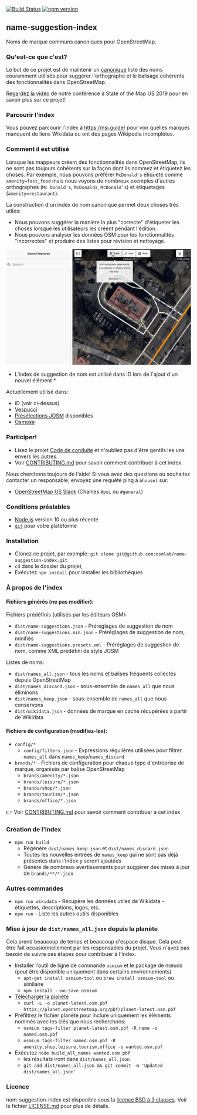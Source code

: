 [![Build Status](https://travis-ci.org/osmlab/name-suggestion-index.svg?branch=main)](https://travis-ci.org/osmlab/name-suggestion-index)
[![npm version](https://badge.fury.io/js/name-suggestion-index.svg)](https://badge.fury.io/js/name-suggestion-index)

## name-suggestion-index

Noms de marque communs canoniques pour OpenStreetMap.


### Qu'est-ce que c'est?

Le but de ce projet est de maintenir un [canonique](https://fr.wikipedia.org/wiki/Canonique_(informatique))
liste des noms couramment utilisés pour suggérer l'orthographe et le balisage cohérents des fonctionnalités
dans OpenStreetMap.

[Regardez la vidéo](https://2019.stateofthemap.us/program/sat/mapping-brands-with-the-name-suggestion-index.html) de notre conférence à State of the Map US 2019 pour en savoir plus sur ce projet!


### Parcourir l'index

Vous pouvez parcourir l'index à https://nsi.guide/ pour voir quelles marques manquent de liens Wikidata ou ont des pages Wikipedia incomplètes.


### Comment il est utilisé

Lorsque les mappeurs créent des fonctionnalités dans OpenStreetMap, ils ne sont pas toujours cohérents sur la façon dont ils
nommez et étiquetez les choses. Par exemple, nous pouvons préférer `McDonald's` étiqueté comme `amenity=fast_food`
mais nous voyons de nombreux exemples d'autres orthographes (`Mc Donald's`, `McDonalds`, `McDonald’s`) et
étiquetages (`amenity=restaurant`).

La construction d'un index de nom canonique permet deux choses très utiles:
- Nous pouvons suggérer la manière la plus "correcte" d'étiqueter les choses lorsque les utilisateurs les créent pendant l'édition.
- Nous pouvons analyser les données OSM pour les fonctionnalités "incorrectes" et produire des listes pour révision et nettoyage.

<img width="1017px" alt="Index de suggestion de noms utilisé dans iD" src="https://raw.githubusercontent.com/osmlab/name-suggestion-index/main/docs/img/nsi-in-iD.gif"/>

* L'index de suggestion de nom est utilisé dans iD lors de l'ajout d'un nouvel élément *

Actuellement utilisé dans:
- iD (voir ci-dessus)
- [Vespucci](http://vespucci.io/tutorials/name_suggestions/)
- [Présélections JOSM](https://josm.openstreetmap.de/wiki/Help/Preferences/Map#TaggingPresets) disponibles
- [Osmose](http://osmose.openstreetmap.fr/en/errors/?item=3130)


### Participer!

* Lisez le projet [Code de conduite](CODE_OF_CONDUCT.md) et n'oubliez pas d'être gentils les uns envers les autres.
* Voir [CONTRIBUTING.md](CONTRIBUTING.md) pour savoir comment contribuer à cet index.

Nous cherchons toujours de l'aide! Si vous avez des questions ou souhaitez contacter un responsable, envoyez une requête ping à `bhousel` sur:
* [OpenStreetMap US Slack](https://slack.openstreetmap.us/)
(Chaînes `#poi` ou `#general`)


### Conditions préalables

* [Node.js](https://nodejs.org/) version 10 ou plus récente
* [`git`](https://www.atlassian.com/git/tutorials/install-git/) pour votre plateforme


### Installation

* Clonez ce projet, par exemple:
  `git clone git@github.com:osmlab/name-suggestion-index.git`
* `cd` dans le dossier du projet,
* Exécutez `npm install` pour installer les bibliothèques


### À propos de l'index

#### Fichiers générés (ne pas modifier):

Fichiers prédéfinis (utilisés par les éditeurs OSM):
* `dist/name-suggestions.json` - Préréglages de suggestion de nom
* `dist/name-suggestions.min.json` - Préréglages de suggestion de nom, minifiés
* `dist/name-suggestions.presets.xml` - Préréglages de suggestion de nom, comme XML prédéfini de style JOSM

Listes de noms:
* `dist/names_all.json` - tous les noms et balises fréquents collectés depuis OpenStreetMap
* `dist/names_discard.json` - sous-ensemble de `names_all` que nous éliminons
* `dist/names_keep.json` - sous-ensemble de `names_all` que nous conservons
* `dist/wikidata.json` - données de marque en cache récupérées à partir de Wikidata

#### Fichiers de configuration (modifiez-les):

* `config/*`
  * `config/filters.json` - Expressions régulières utilisées pour filtrer `names_all` dans `names_keep`/`names_discard`
* `brands/*` - Fichiers de configuration pour chaque type d'entreprise de marque, organisés par balise OpenStreetMap
  * `brands/amenity/*.json`
  * `brands/leisure/*.json`
  * `brands/shop/*.json`
  * `brands/tourism/*.json`
  * `brands/office/*.json`

:point_right: Voir [CONTRIBUTING.md](CONTRIBUTING.md) pour savoir comment contribuer à cet index.


### Création de l'index

* `npm run build`
  * Régénère `dist/names_keep.json` et `dist/names_discard.json`
  * Toutes les nouvelles entrées de `names_keep` qui ne sont pas déjà présentes dans l'index y seront ajoutées
  * Génère de nombreux avertissements pour suggérer des mises à jour de `brands/**/*.json`


### Autres commandes

* `npm run wikidata` - Récupère les données utiles de Wikidata - étiquettes, descriptions, logos, etc.
* `npm run` - Liste les autres outils disponibles

### Mise à jour de `dist/names_all.json` depuis la planète

Cela prend beaucoup de temps et beaucoup d'espace disque. Cela peut être fait occasionnellement par les responsables du projet.
Vous n'avez pas besoin de suivre ces étapes pour contribuer à l'index.

- Installer l'outil de ligne de commande `osmium` et le package de nœuds (peut être disponible uniquement dans certains environnements)
  - `apt-get install osmium-tool` ou `brew install osmium-tool` ou similaire
  - `npm install --no-save osmium`
- [Télécharger la planète](http://planet.osm.org/pbf/)
  - `curl -L -o planet-latest.osm.pbf https://planet.openstreetmap.org/pbf/planet-latest.osm.pbf`
- Préfiltrez le fichier planète pour inclure uniquement les éléments nommés avec les clés que nous recherchons:
  - `osmium tags-filter planet-latest.osm.pbf -R name -o named.osm.pbf`
  - `osmium tags-filter named.osm.pbf -R amenity,shop,leisure,tourism,office -o wanted.osm.pbf`
- Exécutez `node build_all_names wanted.osm.pbf`
   - les résultats iront dans `dist/names_all.json`
  - `git add dist/names_all.json && git commit -m 'Updated dist/names_all.json'`


### Licence

nom-suggestion-index est disponible sous la [licence BSD à 3 clauses](https://opensource.org/licenses/BSD-3-Clause).
Voir le fichier [LICENSE.md](LICENSE.md) pour plus de détails.
